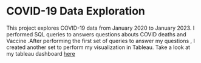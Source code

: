# COVID-19 Data Exploration 

This project explores COVID-19 data from January 2020 to January 2023. I performed SQL queries to answers questions abouts COVID deaths and Vaccine .After performing the first set of queries to answer my questions , I created another set to perform my visualization in Tableau. Take a look at my tableau dashboard [here](https://public.tableau.com/app/profile/johnbenson)


